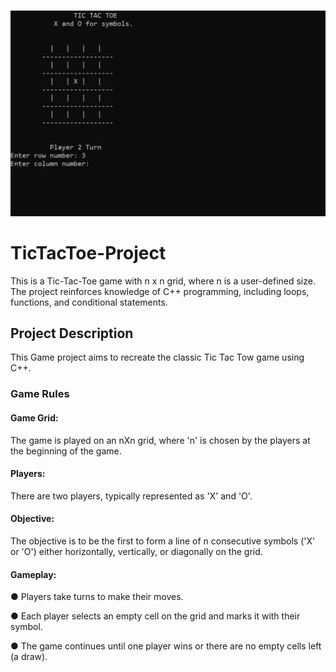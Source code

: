 ###

<p align="center">
  <img src="https://github.com/danyalalii/TicTacToe-Project/blob/main/Demo1.png" /> 
</p>


# TicTacToe-Project
This is a Tic-Tac-Toe game with n x n grid, where n is a user-defined size. The project reinforces knowledge of C++ programming, including loops, functions, and conditional statements.

## Project Description
This Game project aims to recreate the classic Tic Tac Tow game using C++. 
### Game Rules
#### Game Grid: 
The game is played on an nXn grid, where &#39;n&#39; is chosen by the players at the beginning of the
game.
#### Players:
There are two players, typically represented as &#39;X&#39; and &#39;O&#39;.
#### Objective:
The objective is to be the first to form a line of n consecutive symbols (&#39;X&#39; or &#39;O&#39;) either
horizontally, vertically, or diagonally on the grid.
#### Gameplay:
● Players take turns to make their moves.

● Each player selects an empty cell on the grid and marks it with their symbol.

● The game continues until one player wins or there are no empty cells left (a draw).
